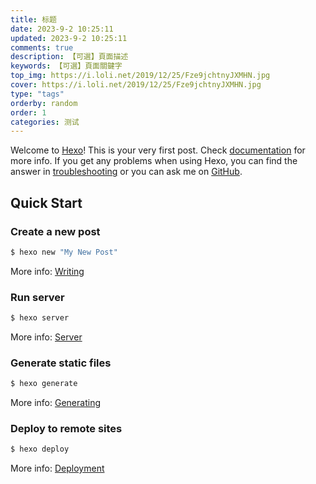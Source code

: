 ```yaml
---
title: 标题
date: 2023-9-2 10:25:11
updated: 2023-9-2 10:25:11
comments: true
description: 【可選】頁面描述
keywords: 【可選】頁面關鍵字
top_img: https://i.loli.net/2019/12/25/Fze9jchtnyJXMHN.jpg
cover: https://i.loli.net/2019/12/25/Fze9jchtnyJXMHN.jpg
type: "tags"
orderby: random
order: 1
categories: 测试
---
```

Welcome to [Hexo](https://hexo.io/)! This is your very first post. Check [documentation](https://hexo.io/docs/) for more info. If you get any problems when using Hexo, you can find the answer in [troubleshooting](https://hexo.io/docs/troubleshooting.html) or you can ask me on [GitHub](https://github.com/hexojs/hexo/issues).

## Quick Start

### Create a new post

``` bash
$ hexo new "My New Post"
```

More info: [Writing](https://hexo.io/docs/writing.html)

### Run server

``` bash
$ hexo server
```

More info: [Server](https://hexo.io/docs/server.html)

### Generate static files

``` bash
$ hexo generate
```

More info: [Generating](https://hexo.io/docs/generating.html)

### Deploy to remote sites

``` bash
$ hexo deploy
```

More info: [Deployment](https://hexo.io/docs/one-command-deployment.html)
